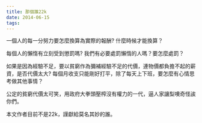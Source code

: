 ```yaml
---
title: 那個誰22k
date: 2014-06-15
tags:
---
```

一個人的每一分努力要怎麼換算為實際的報酬? 什麼時候才能換算？

每個人的懶惰有立刻受到懲罰嗎? 我們有必要處罰懶惰的人嗎？要怎麼處罰？

如果是因為經驗不足，要以貧窮作為彌補經驗不足的代價，連物價都負擔不起的薪資，是否代價太大?
每個月收支只能剛好打平，除了每天上下班，要怎麼有心情思考做其他事情？

公定的貧窮代價太可笑，用政府大拳頭壓榨沒有權力的一代，逼人家讓梨噢奇怪誒你們。

本文作者目前不是22k，謹獻給莫名其妙的誰。
